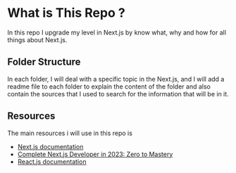 # What is This Repo ?

In this repo I upgrade my level in Next.js by know what, why and how for all things about Next.js.

## Folder Structure

In each folder, I will deal with a specific topic in the Next.js, and I will add a readme file to each folder to explain the content of the folder and also contain the sources that I used to search for the information that will be in it.

## Resources

The main resources i will use in this repo is

- [Next.js documentation](https://nextjs.org/)
- [Complete Next.js Developer in 2023: Zero to Mastery](https://www.udemy.com/course/complete-nextjs-developer-zero-to-mastery/)
- [React.js documentation](https://react.dev/)
